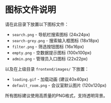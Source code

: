 # 图标文件说明

请在此目录下放置以下图标文件：

- `search.png` - 导航栏搜索图标 (24x24px)
- `search-grey.png` - 搜索输入框图标 (18x18px) 
- `filter.png` - 筛选按钮图标 (16x16px)
- `empty.png` - 空数据提示图标 (100x100px)
- `admin.png` - 管理员入口图标 (22x22px)

以及在上级目录 `frontend/images/` 下放置：
- `loading.gif` - 加载动画 (建议40x40px)
- `default_room.png` - 会议室默认图片 (120x120px)

所有图标建议使用高质量的PNG格式，支持透明背景。 